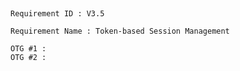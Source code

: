 ## 
```
Requirement ID : V3.5
```
```
Requirement Name : Token-based Session Management
```
```
OTG #1 :
OTG #2 :
```
